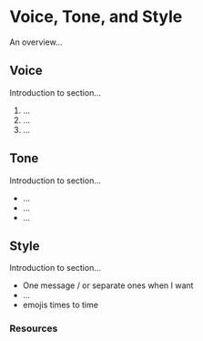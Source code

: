 # Voice, Tone, and Style

<!-- Your brand’s: Content Style Guide -->
<!-- Note: Even your headings can have your voice, tone, and style. -->

An overview…

## Voice

Introduction to section…

1. …
2. …
3. …

## Tone

Introduction to section…

- …
- …
- …

## Style

Introduction to section…

<!-- Consider including style tips on capitalization of headings (sentence or title case), words to avoid, or general grammar and mechanics dos and don’ts, etc.
See: https://styleguide.mailchimp.com/grammar-and-mechanics/-->

- One message / or  separate ones when I  want 
- …
- emojis times to time

### Resources

<!-- Add links to any research or related resources. -->
